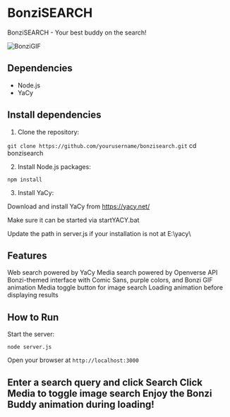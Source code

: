 # BonziSEARCH
BonziSEARCH - Your best buddy on the search!


![BonziGIF](https://media.tenor.com/0R9Lc0Mz_0sAAAAM/bonzi-bonzibuddy.gif)

## Dependencies

- Node.js
- YaCy

## Install dependencies

1. Clone the repository:


`git clone https://github.com/yourusername/bonzisearch.git`
cd bonzisearch

2. Install Node.js packages:

`npm install`


3. Install YaCy:

Download and install YaCy from https://yacy.net/

Make sure it can be started via startYACY.bat

Update the path in server.js if your installation is not at E:\yacy\

## Features

Web search powered by YaCy
Media search powered by Openverse API
Bonzi-themed interface with Comic Sans, purple colors, and Bonzi GIF animation
Media toggle button for image search
Loading animation before displaying results

## How to Run

Start the server:

`node server.js`


Open your browser at `http://localhost:3000`

Enter a search query and click Search
Click Media to toggle image search
Enjoy the Bonzi Buddy animation during loading!
- 

